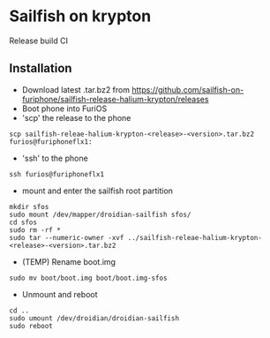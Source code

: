 # Sailfish on krypton

Release build CI

## Installation
* Download latest .tar.bz2 from https://github.com/sailfish-on-furiphone/sailfish-release-halium-krypton/releases
* Boot phone into FuriOS
* 'scp' the release to the phone
```
scp sailfish-releae-halium-krypton-<release>-<version>.tar.bz2 furios@furiphoneflx1:
```
* 'ssh' to the phone
```
ssh furios@furiphoneflx1
```
* mount and enter the sailfish root partition
```
mkdir sfos
sudo mount /dev/mapper/droidian-sailfish sfos/
cd sfos
sudo rm -rf *
sudo tar --numeric-owner -xvf ../sailfish-releae-halium-krypton-<release>-<version>.tar.bz2
```
* (TEMP) Rename boot.img
```
sudo mv boot/boot.img boot/boot.img-sfos
```
* Unmount and reboot
```
cd ..
sudo umount /dev/droidian/droidian-sailfish
sudo reboot
```
